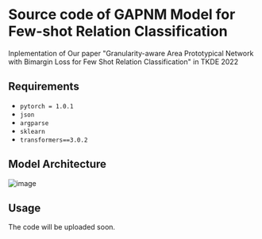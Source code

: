 # Source code of GAPNM Model for Few-shot Relation Classification
Inplementation of Our paper "Granularity-aware Area Prototypical Network with Bimargin Loss for Few Shot Relation
Classification" in TKDE 2022

## Requirements

* `pytorch = 1.0.1`
* `json`
* `argparse`
* `sklearn`
* `transformers==3.0.2`

## Model Architecture

![image](https://github.com/betterAndTogether/GAPNM_PubVer/blob/main/model_GAPNM.png)

## Usage
The code will be uploaded soon. 